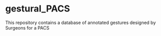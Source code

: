 # gestural_PACS
This repository contains a database of annotated  gestures designed by Surgeons for a PACS
